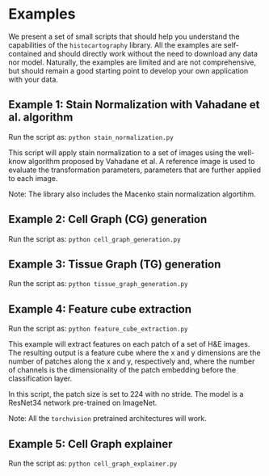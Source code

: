 # Examples

We present a set of small scripts that should help you understand the capabilities of the `histocartography` library. 
All the examples are self-contained and should directly work without the need to download any data nor model. 
Naturally, the examples are limited and are not comprehensive, but should remain a good starting point to develop
your own application with your data. 

## Example 1: Stain Normalization with Vahadane et al. algorithm

Run the script as:
`python stain_normalization.py`

This script will apply stain normalization to a set of images using the well-know algorithm proposed by Vahadane et al.
A reference image is used to evaluate the transformation parameters, parameters that are further applied to each image. 

Note: The library also includes the Macenko stain normalization algortihm. 

## Example 2: Cell Graph (CG) generation

Run the script as:
`python cell_graph_generation.py`


## Example 3: Tissue Graph (TG) generation

Run the script as:
`python tissue_graph_generation.py`


## Example 4: Feature cube extraction

Run the script as:
`python feature_cube_extraction.py`

This example will extract features on each patch of a set of H&E images. The resulting output is a feature cube 
where the x and y dimensions are the number of patches along the x and y, respectively and, where the number of channels 
is the dimensionality of the patch embedding before the classification layer. 

In this script, the patch size is set to 224 with no stride. The model is a ResNet34 network pre-trained on ImageNet. 

Note: All the `torchvision` pretrained architectures will work. 

## Example 5: Cell Graph explainer

Run the script as:
`python cell_graph_explainer.py`

